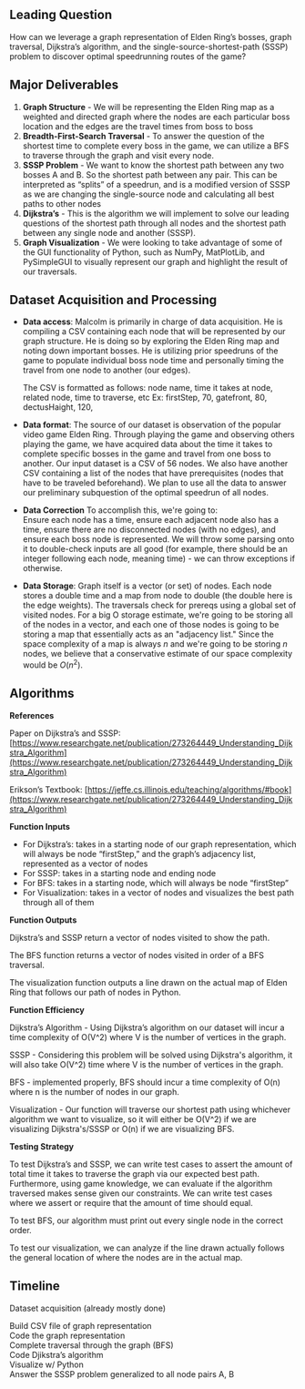 ## Leading Question 
How can we leverage a graph representation of Elden Ring’s bosses, graph traversal, Dijkstra’s algorithm, and the single-source-shortest-path (SSSP) problem to discover optimal speedrunning routes of the game? 
## Major Deliverables
1. **Graph Structure** - We will be representing the Elden Ring map as a weighted and directed graph where the nodes are each particular boss location and the edges are the travel times from boss to boss
2. **Breadth-First-Search Traversal** - To answer the question of the shortest time to complete every boss in the game, we can utilize a BFS to traverse through the graph and visit every node.  
3. **SSSP Problem** - We want to know the shortest path between any two bosses A and B. So the shortest path between any pair. This can be interpreted as “splits” of a speedrun, and is a modified version of SSSP as we are changing the single-source node and calculating all best paths to other nodes  
4. **Dijkstra’s** - This is the algorithm we will implement to solve our leading questions of the shortest path through all nodes and the shortest path between any single node and another (SSSP).  
5. **Graph Visualization** - We were looking to take advantage of some of the GUI functionality of Python, such as NumPy, MatPlotLib, and PySimpleGUI to visually represent our graph and highlight the result of our traversals.

## Dataset Acquisition and Processing
- **Data access**: Malcolm is primarily in charge of data acquisition. He is compiling a CSV containing each node that will be represented by our graph structure. He is doing so by exploring the Elden Ring map and noting down important bosses. He is utilizing prior speedruns of the game to populate individual boss node time and personally timing the travel from one node to another (our edges). 

    The CSV is formatted as follows: node name, time it takes at node, related node, time to traverse, etc
    Ex:
    firstStep, 70, gatefront, 80, dectusHaight, 120,
    
- **Data format**: The source of our dataset is observation of the popular video game Elden Ring. Through playing the game and observing others playing the game, we have acquired data about the time it takes to complete specific bosses in the game and travel from one boss to another. Our input dataset is a CSV of 56 nodes. We also have another CSV containing a list of the nodes that have prerequisites (nodes that have to be traveled beforehand). We plan to use all the data to answer our preliminary subquestion of the optimal speedrun of all nodes. 
- **Data Correction** To accomplish this, we're going to:  
Ensure each node has a time, ensure each adjacent node also has a time, ensure there are no disconnected nodes (with no edges), and ensure each boss node is represented. We will throw some parsing onto it to double-check inputs are all good (for example, there should be an integer following each node, meaning time) - we can throw exceptions if otherwise. 

- **Data Storage**: Graph itself is a vector (or set) of nodes. Each node stores a double time and a map from node to double (the double here is the edge weights). The traversals check for prereqs using a global set of visited nodes. For a big O storage estimate, we're going to be storing all of the nodes in a vector, and each one of those nodes is going to be storing a map that essentially acts as an "adjacency list." Since the space complexity of a map is always $n$ and we're going to be storing $n$ nodes, we believe that a conservative estimate of our space complexity would be $O(n^2)$.

## Algorithms
**References** 

Paper on Dijkstra’s and SSSP: [https://www.researchgate.net/publication/273264449_Understanding_Dijkstra_Algorithm](https://www.researchgate.net/publication/273264449_Understanding_Dijkstra_Algorithm)

Erikson’s Textbook:
[https://jeffe.cs.illinois.edu/teaching/algorithms/#book](https://www.researchgate.net/publication/273264449_Understanding_Dijkstra_Algorithm)

**Function Inputs**

- For Dijkstra’s: takes in a starting node of our graph representation, which will always be node “firstStep,” and the graph’s adjacency list, represented as a vector of nodes
- For SSSP: takes in a starting node and ending node
- For BFS: takes in a starting node, which will always be node “firstStep”
- For Visualization: takes in a vector of nodes and visualizes the best path through all of them

**Function Outputs**

Dijkstra’s and SSSP return a vector of nodes visited to show the path. 

The BFS function returns a vector of nodes visited in order of a BFS traversal. 

The visualization function outputs a line drawn on the actual map of Elden Ring that follows our path of nodes in Python.

**Function Efficiency**

Dijkstra’s Algorithm - Using Dijkstra’s algorithm on our dataset will incur a time complexity of O(V^2) where V is the number of vertices in the graph. 

SSSP - Considering this problem will be solved using Dijkstra's algorithm, it will also take O(V^2) time where V is the number of vertices in the graph.

BFS - implemented properly, BFS should incur a time complexity of O(n) where n is the number of nodes in our graph.

Visualization - Our function will traverse our shortest path using whichever algorithm we want to visualize, so it will either be O(V^2) if we are visualizing Dijkstra's/SSSP or O(n) if we are visualizing BFS.


**Testing Strategy** 

To test Dijkstra’s and SSSP, we can write test cases to assert the amount of total time it takes to traverse the graph via our expected best path. Furthermore, using game knowledge, we can evaluate if the algorithm traversed makes sense given our constraints. We can write test cases where we assert or require that the amount of time should equal.

To test BFS, our algorithm must print out every single node in the correct order.

To test our visualization, we can analyze if the line drawn actually follows the general location of where the nodes are in the actual map. 


## Timeline
Dataset acquisition (already mostly done)

Build CSV file of graph representation  
Code the graph representation  
Complete traversal through the graph (BFS)  
Code Djikstra’s algorithm  
Visualize w/ Python  
Answer the SSSP problem generalized to all node pairs A, B
